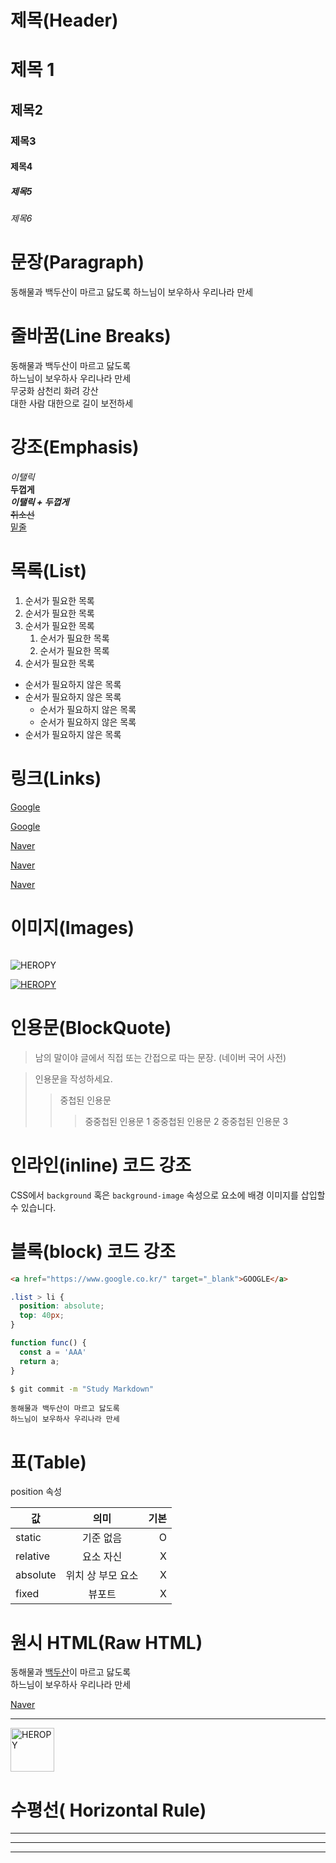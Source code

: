 # 제목(Header)

# 제목 1
## 제목2
### 제목3
#### 제목4
##### 제목5
###### 제목6

# 문장(Paragraph)

동해물과 백두산이 마르고 닳도록
하느님이 보우하사 우리나라 만세

# 줄바꿈(Line Breaks)

동해물과 백두산이 마르고 닳도록  
하느님이 보우하사 우리나라 만세  
무궁화 삼천리 화려 강산 <br />
대한 사람 대한으로 길이 보전하세

# 강조(Emphasis)

_이탤릭_  
**두껍게**  
**_이탤릭 + 두껍게_**  
~~취소선~~  
<u>밑줄</u>

# 목록(List)

1. 순서가 필요한 목록
1. 순서가 필요한 목록
1. 순서가 필요한 목록
    1. 순서가 필요한 목록
    1. 순서가 필요한 목록
1. 순서가 필요한 목록

- 순서가 필요하지 않은 목록
- 순서가 필요하지 않은 목록
    - 순서가 필요하지 않은 목록
    - 순서가 필요하지 않은 목록
- 순서가 필요하지 않은 목록

# 링크(Links)

<a  href="https://google.com">Google</a>

[Google]("https://google.com)

<a  href="https://naver.com" title="NAVER로 이동">Naver</a>

[Naver](https://naver.com "NAVER로 이동")

<a  href="https://naver.com" title="NAVER로 이동" target="_blank">Naver</a>

# 이미지(Images)
![]()

![HEROPY](https://heropy.blog/css/images/logo.png)

[![HEROPY](https://heropy.blog/css/images/logo.png)](https://heropy.blog/)

# 인용문(BlockQuote)

> 남의 말이야 글에서 직접 또는 간접으로 
따는 문장.
> (네이버 국어 사전)

> 인용문을 작성하세요.
>> 중첩된 인용문
>>> 중중첩된 인용문 1
>>> 중중첩된 인용문 2
>>> 중중첩된 인용문 3

# 인라인(inline) 코드 강조

CSS에서 `background` 혹은
`background-image` 속성으로 요소에 배경
이미지를 삽입할 수 있습니다.

# 블록(block) 코드 강조

```html
<a href="https://www.google.co.kr/" target="_blank">GOOGLE</a>
```


```css
.list > li {
  position: absolute;
  top: 40px;
}
```

```javascript
function func() {
  const a = 'AAA'
  return a;
}
```

```bash
$ git commit -m "Study Markdown"
```

```plaintext
동해물과 백두산이 마르고 닳도록
하느님이 보우하사 우리나라 만세
```

# 표(Table)

position 속성

값 | 의미 | 기본
--|:--:|--: 
static | 기준 없음 | O
relative | 요소 자신 | X
absolute | 위치 상 부모 요소 |  X
fixed | 뷰포트 | X  

# 원시 HTML(Raw HTML)

동해물과 <span style="text-decoration: underline;">백두산</span>이 마르고 
닳도록<br />
하느님이 보우하사 우리나라 만세

<a  href="https://naver.com" title="NAVER로 이동" target="_blank">Naver</a> 

---

<img width="70" src="https://heropy.blog/css/images/logo.png" alt="HEROPY" />

# 수평선( Horizontal Rule)

---

***

___